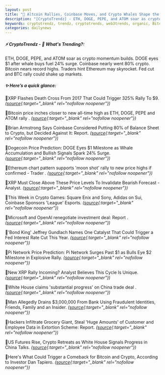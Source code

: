 ```yaml
---
layout: post
title: "🌅 Altcoin Rallies, Coinbase Moves, and Crypto Whales Shape the Week bitcoin news"
description: "[CryptoTrendz] - ETH, DOGE, PEPE, and ATOM soar as crypto momentum builds. DOGE eyes $1 after whale buys fuel 24% surge. Coinbase nearly went 80% crypto. Bitcoin nears record highs. Traders hint Ethereum may skyrocket. Fed cut and BTC rally could shake up markets."
keywords: cryptotrendz, trendz, cryptotrends, web3trends, organic, Bitcoin, Analyst, Pi, PEPE, XRP, Network, DOGE, Crypto, China
categories: dailynews
---
```


##### ⚡ CryptoTrendz - 📌 *What's Trending?:*

ETH, DOGE, PEPE, and ATOM soar as crypto momentum builds. DOGE eyes $1 after whale buys fuel 24% surge. Coinbase nearly went 80% crypto. Bitcoin nears record highs. Traders hint Ethereum may skyrocket. Fed cut and BTC rally could shake up markets.

##### ✨ *Here’s a quick glance:*


🔹XRP Flashes Death Cross From 2017 That Could Trigger 325% Rally To $9. *([source](https://s.avyag.com/1a3t){:target="_blank" rel="nofollow noopener"})*

🔹Bitcoin price inches closer to new all-time high as ETH, DOGE, PEPE and ATOM rally . *([source](https://s.avyag.com/5ldy){:target="_blank" rel="nofollow noopener"})*

🔹Brian Armstrong Says Coinbase Considered Putting 80% of Balance Sheet to Crypto, but Decided Against It: Report. *([source](https://s.avyag.com/zsjv){:target="_blank" rel="nofollow noopener"})*

🔹Dogecoin Price Prediction: DOGE Eyes $1 Milestone as Whale Accumulation and Bullish Signals Spark 24% Surge. *([source](https://s.avyag.com/xfr7){:target="_blank" rel="nofollow noopener"})*

🔹Ethereum chart pattern supports 'moon shot' rally to new price highs if confirmed - Trader . *([source](https://s.avyag.com/snin){:target="_blank" rel="nofollow noopener"})*

🔹XRP Must Close Above These Price Levels To Invalidate Bearish Forecast - Analyst. *([source](https://s.avyag.com/si9o){:target="_blank" rel="nofollow noopener"})*

🔹This Week in Crypto Games: Square Enix and Sony, Adidas on Sui, Coinbase Sponsors 'League' Esports. *([source](https://s.avyag.com/ux9o){:target="_blank" rel="nofollow noopener"})*

🔹Microsoft and OpenAI renegotiate investment deal: Report . *([source](https://s.avyag.com/z6v7){:target="_blank" rel="nofollow noopener"})*

🔹'Bond King' Jeffrey Gundlach Names One Catalyst That Could Trigger a Fed Interest Rate Cut This Year. *([source](https://s.avyag.com/xeun){:target="_blank" rel="nofollow noopener"})*

🔹Pi Network Price Prediction: Pi Network Surges Past $1 as Bulls Eye $2 Milestone in Explosive Rally. *([source](https://s.avyag.com/meaj){:target="_blank" rel="nofollow noopener"})*

🔹New XRP Rally Incoming? Analyst Believes This Cycle Is Unique. *([source](https://s.avyag.com/7x3o){:target="_blank" rel="nofollow noopener"})*

🔹White House claims 'substantial progress' on China trade deal . *([source](https://s.avyag.com/chl8){:target="_blank" rel="nofollow noopener"})*

🔹Man Allegedly Drains $3,000,000 From Bank Using Fraudulent Identities, Friends, Family and an Insider. *([source](https://s.avyag.com/td59){:target="_blank" rel="nofollow noopener"})*

🔹Hackers Infiltrate Grocery Giant, Steal 'Huge Amounts' of Customer and Employee Data in Extortion Scheme: Report. *([source](https://s.avyag.com/as2d){:target="_blank" rel="nofollow noopener"})*

🔹US Futures Rise, Crypto Retreats as White House Signals Progress in China Talks. *([source](https://s.avyag.com/u6z5){:target="_blank" rel="nofollow noopener"})*

🔹Here's What Could Trigger a Comeback for Bitcoin and Crypto, According to Investor Dan Tapiero. *([source](https://s.avyag.com/3nsl){:target="_blank" rel="nofollow noopener"})*
